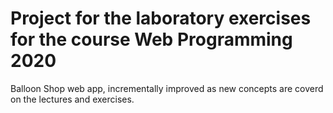 # Project for the laboratory exercises for the course Web Programming 2020 

Balloon Shop web app, incrementally improved as new concepts are coverd on the lectures and exercises.

